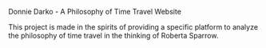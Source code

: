 Donnie Darko - A Philosophy of Time Travel Website

This project is made in the spirits of providing a specific platform to analyze the philosophy of time travel in the thinking of Roberta Sparrow.